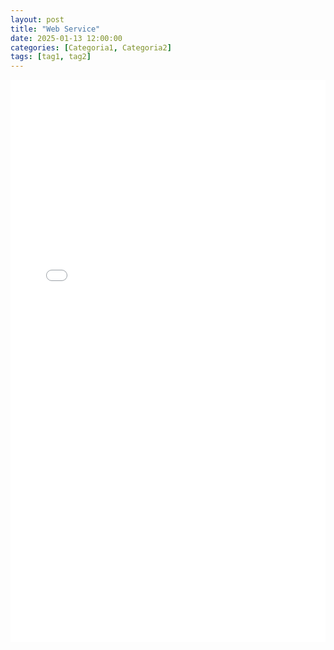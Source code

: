 ```yaml
---
layout: post
title: "Web Service"
date: 2025-01-13 12:00:00
categories: [Categoria1, Categoria2]
tags: [tag1, tag2]
---
```

<embed src="/pdfs/Web Service2_protected.pdf" width="100%" height="900px" type="application/pdf">
